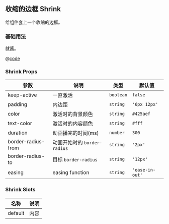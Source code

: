 ## 收缩的边框 Shrink

给组件套上一个收缩的边框。

### 基础用法

就酱。

<Demo>
<ShrinkBasicUsage />

@[code](@/ShrinkBasicUsage.vue)
</Demo>

### Shrink Props

|参数|说明|类型|默认值|
|---|---|---|---|
|keep-active|一直激活|`boolean`|`false`|
|padding|内边距|`string`|`'6px 12px'`|
|color|激活时的背景颜色|`string`|`#425aef`|
|text-color|激活时的内容颜色|`string`|`#fff`|
|duration|动画播完的时间(ms)|`number`|`300`|
|border-radius-from|动画开始时的 `border-radius`|`string`|`'2px'`|
|border-radius-to|目标 `border-radius`|`string`|`'12px'`|
|easing|easing function|`string`|`'ease-in-out'`|

### Shrink Slots

|名称|说明|
|---|---|
|default|内容|
